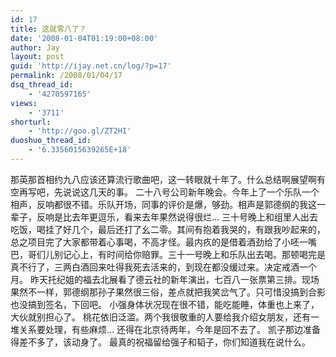 ```yaml
---
id: 17
title: 这就零八了？
date: '2008-01-04T01:19:00+08:00'
author: Jay
layout: post
guid: 'http://ijay.net.cn/log/?p=17'
permalink: /2008/01/04/17
dsq_thread_id:
    - '4270597165'
views:
    - '3711'
shorturl:
    - 'http://goo.gl/ZT2HI'
duoshuo_thread_id:
    - '6.3356015639265E+18'
---
```


那英那首相约九八应该还算流行歌曲吧，这一转眼就十年了。什么总结啊展望啊有空再写吧，先说说这几天的事。
二十八号公司新年晚会。今年上了一个乐队一个相声，反响都很不错。乐队开场，同事的评价是爆，够劲。相声是郭德纲的我这一辈子，反响是比去年更逗乐，看来去年果然说得很烂…
三十号晚上和组里人出去吃饭，喝挂了好几个，最后还打了幺二零。其间有抱着我哭的，有跟我吵起来的，总之项目完了大家都带着心事喝，不高才怪。最内疚的是借着酒劲给了小呸一嘴巴，哥们儿别记心上，有时间给你赔罪。三十一号晚上和乐队出去喝。那顿喝完是真不行了，三两白酒回来吐得我死去活来的，到现在都没缓过来。决定戒酒一个月。
昨天托纪姐的福去北展看了德云社的新年演出，七百八一张票第三排。现场果然不一样，郭德纲那孙子果然很三俗，差点就把我笑岔气了。只可惜没搞到合影也没搞到签名，下回吧。
小强身体状况现在很不错，能吃能睡，体重也上来了，大伙就别担心了。
桃花依旧泛滥。两个我很敬重的人要给我介绍女朋友，还有一堆关系要处理，有些麻烦…
还得在北京待两年，今年是回不去了。
凯子那边准备得差不多了，该动身了。
最真的祝福留给强子和韬子，你们知道我在说什么。